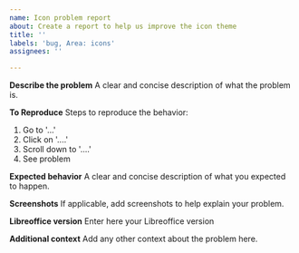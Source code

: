 ```yaml
---
name: Icon problem report
about: Create a report to help us improve the icon theme
title: ''
labels: 'bug, Area: icons'
assignees: ''

---
```


**Describe the problem**
A clear and concise description of what the problem is.

**To Reproduce**
Steps to reproduce the behavior:
1. Go to '...'
2. Click on '....'
3. Scroll down to '....'
4. See problem

**Expected behavior**
A clear and concise description of what you expected to happen.

**Screenshots**
If applicable, add screenshots to help explain your problem.

**Libreoffice version**
Enter here your Libreoffice version

**Additional context**
Add any other context about the problem here.
